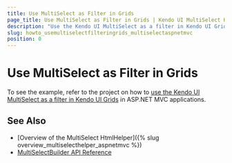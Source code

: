 ```yaml
---
title: Use MultiSelect as Filter in Grids
page_title: Use MultiSelect as Filter in Grids | Kendo UI MultiSelect HtmlHelper for ASP.NET MVC
description: "Use the Kendo UI MultiSelect as a filter in Kendo UI Grids in ASP.NET MVC applications."
slug: howto_usemultiselectfilteringrids_multiselectaspnetmvc
position: 0
---
```


# Use MultiSelect as Filter in Grids

To see the example, refer to the project on how to [use the Kendo UI MultiSelect as a filter in Kendo UI Grids](https://github.com/telerik/ui-for-aspnet-mvc-examples/tree/master/grid/grid-multiselect-filter) in ASP.NET MVC applications.

## See Also

* [Overview of the MultiSelect HtmlHelper]({% slug overview_multiselecthelper_aspnetmvc %})
* [MultiSelectBuilder API Reference](http://docs.telerik.com/aspnet-mvc/api/Kendo.Mvc.UI.Fluent/MultiSelectBuilder)
